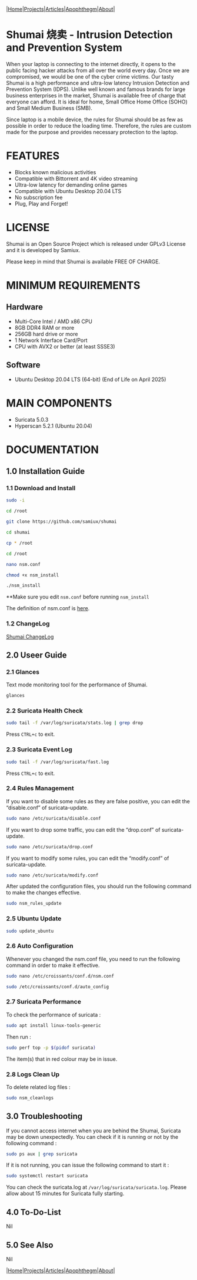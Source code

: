 |[Home](/README.md)|[Projects](/projects.md)|[Articles](/articles.md)|[Apophthegm](/apophthegm.md)|[About](/about.md)|

# **Shumai 烧卖 - Intrusion Detection and Prevention System**

When your laptop is connecting to the internet directly, it opens to the public facing hacker attacks from all over the world every day.  Once we are compromised, we would be one of the cyber crime victims.  Our tasty Shumai is a high performance and ultra-low latency Intrusion Detection and Prevention System (IDPS).  Unlike well known and famous brands for large business enterprises in the market, Shumai is available free of charge that everyone can afford.  It is ideal for home, Small Office Home Office (SOHO) and Small Medium Business (SMB).

Since laptop is a mobile device, the rules for Shumai should be as few as possible in order to reduce the loading time.  Therefore, the rules are custom made for the purpose and provides necessary protection to the laptop.

# FEATURES

- Blocks known malicious activities  
- Compatible with Bittorrent and 4K video streaming  
- Ultra-low latency for demanding online games  
- Compatible with Ubuntu Desktop 20.04 LTS  
- No subscription fee  
- Plug, Play and Forget!  

# LICENSE

Shumai is an Open Source Project which is released under GPLv3 License and it is developed by Samiux.

Please keep in mind that Shumai is available 	FREE OF CHARGE.

# MINIMUM REQUIREMENTS

## Hardware

- Multi-Core Intel / AMD x86 CPU  
- 8GB DDR4 RAM or more  
- 256GB hard drive or more  
- 1 Network Interface Card/Port   
- CPU with AVX2 or better (at least SSSE3)  

## Software

- Ubuntu Desktop 20.04 LTS (64-bit) (End of Life on April 2025)

# MAIN COMPONENTS

- Suricata 5.0.3  
- Hyperscan 5.2.1 (Ubuntu 20.04)  

# DOCUMENTATION

## 1.0 Installation Guide

### 1.1 Download and Install

```bash
sudo -i

cd /root

git clone https://github.com/samiux/shumai

cd shumai

cp * /root

cd /root

nano nsm.conf

chmod +x nsm_install

./nsm_install
```

**Make sure you edit ```nsm.conf``` before running ```nsm_install```

The definition of nsm.conf is [here](https://samiux.github.io/nsmconf-hidps).

### 1.2 ChangeLog

[Shumai ChangeLog](https://samiux.github.io/changelog)

## 2.0 Useer Guide

### 2.1 Glances

Text mode monitoring tool for the performance of Shumai.

```bash
glances
```

### 2.2 Suricata Health Check

```bash
sudo tail -f /var/log/suricata/stats.log | grep drop
```

Press ```CTRL+c``` to exit.

### 2.3 Suricata Event Log

```bash
sudo tail -f /var/log/suricata/fast.log
```

Press ```CTRL+c``` to exit.

### 2.4 Rules Management

If you want to disable some rules as they are false positive, you can edit the “disable.conf” of suricata-update.

```bash
sudo nano /etc/suricata/disable.conf
```

If you want to drop some traffic, you can edit the “drop.conf” of suricata-update.

```bash
sudo nano /etc/suricata/drop.conf
```

If you want to modify some rules, you can edit the “modify.conf” of suricata-update.

```bash
sudo nano /etc/suricata/modify.conf
```

After updated the configuration files, you should run the following command to make the changes effective.

```bash
sudo nsm_rules_update
```

### 2.5 Ubuntu Update

```bash
sudo update_ubuntu
```

### 2.6 Auto Configuration

Whenever you changed the nsm.conf file, you need to run the following command in order to make it effective.

```bash
sudo nano /etc/croissants/conf.d/nsm.conf

sudo /etc/croissants/conf.d/auto_config
```

### 2.7 Suricata Performance

To check the performance of suricata :

```bash
sudo apt install linux-tools-generic
```

Then run :

```bash
sudo perf top -p $(pidof suricata)
```

The item(s) that in red colour may be in issue.

### 2.8 Logs Clean Up

To delete related log files :

```bash
sudo nsm_cleanlogs
```

## 3.0 Troubleshooting

If you cannot access internet when you are behind the Shumai, Suricata may be down unexpectedly. You can check if it is running or not by the following command :

```bash
sudo ps aux | grep suricata
```

If it is not running, you can issue the following command to start it :

```bash
sudo systemctl restart suricata
```

You can check the suricata.log at ```/var/log/suricata/suricata.log```. Please allow about 15 minutes for Suricata fully starting.

## 4.0 To-Do-List

Nil

## 5.0 See Also

Nil

|[Home](/README.md)|[Projects](/projects.md)|[Articles](/articles.md)|[Apophthegm](/apophthegm.md)|[About](/about.md)|
